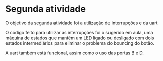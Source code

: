 # Segunda atividade

O objetivo da segunda atividade foi a utilização de interrupções e da uart

O código feito para utilizar as interrupções foi o sugerido em aula, uma máquina de estados que mantém um LED ligado ou desligado com dois estados intermediários para eliminar o problema do bouncing do botão.

A uart também está funcional, assim como o uso das portas B e D.
